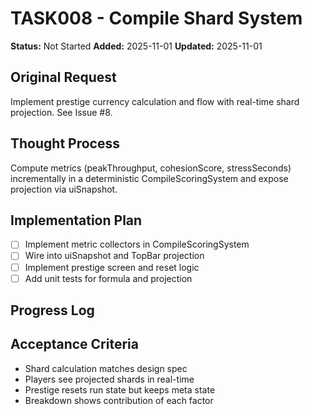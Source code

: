 # TASK008 - Compile Shard System

**Status:** Not Started
**Added:** 2025-11-01
**Updated:** 2025-11-01

## Original Request
Implement prestige currency calculation and flow with real-time shard projection. See Issue #8.

## Thought Process
Compute metrics (peakThroughput, cohesionScore, stressSeconds) incrementally in a deterministic CompileScoringSystem and expose projection via uiSnapshot.

## Implementation Plan
- [ ] Implement metric collectors in CompileScoringSystem
- [ ] Wire into uiSnapshot and TopBar projection
- [ ] Implement prestige screen and reset logic
- [ ] Add unit tests for formula and projection

## Progress Log


## Acceptance Criteria
- Shard calculation matches design spec
- Players see projected shards in real-time
- Prestige resets run state but keeps meta state
- Breakdown shows contribution of each factor

